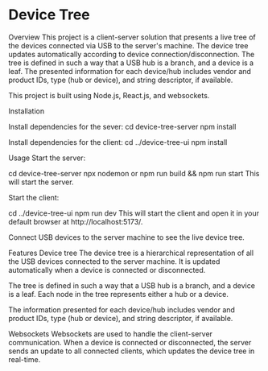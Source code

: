 <h1>Device Tree</h1>

Overview
This project is a client-server solution that presents a live tree of the devices connected via USB to the server's machine. The device tree updates automatically according to device connection/disconnection. The tree is defined in such a way that a USB hub is a branch, and a device is a leaf. The presented information for each device/hub includes vendor and product IDs, type (hub or device), and string descriptor, if available.

This project is built using Node.js, React.js, and websockets.

Installation

Install dependencies for the sever:
cd device-tree-server
npm install

Install dependencies for the client:
cd ../device-tree-ui
npm install

Usage
Start the server:

cd device-tree-server
npx nodemon
or
npm run build && npm run start
This will start the server.

Start the client:

cd ../device-tree-ui
npm run dev
This will start the client and open it in your default browser at http://localhost:5173/.

Connect USB devices to the server machine to see the live device tree.

Features
Device tree
The device tree is a hierarchical representation of all the USB devices connected to the server machine. It is updated automatically when a device is connected or disconnected.

The tree is defined in such a way that a USB hub is a branch, and a device is a leaf. Each node in the tree represents either a hub or a device.

The information presented for each device/hub includes vendor and product IDs, type (hub or device), and string descriptor, if available.

Websockets
Websockets are used to handle the client-server communication. When a device is connected or disconnected, the server sends an update to all connected clients, which updates the device tree in real-time.
